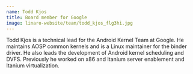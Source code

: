 ```yaml
---
name: Todd Kjos
title: Board member for Google
image: linaro-website/team/todd_kjos_flg3hi.jpg
---
```

Todd Kjos is a technical lead for the Android Kernel Team at Google. He maintains AOSP common kernels and is a Linux maintainer for the binder driver. He also leads the development of Android kernel scheduling and DVFS. Previously he worked on x86 and Itanium server enablement and Itanium virtualization.
